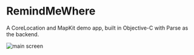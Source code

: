 RemindMeWhere
=============

A CoreLocation and MapKit demo app, built in Objective-C with Parse as the
backend.

![main screen](https://cloud.githubusercontent.com/assets/4433943/26482371/122403be-41b5-11e7-8486-6fa5efdce468.png)
